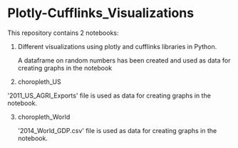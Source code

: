 # Plotly-Cufflinks_Visualizations

This repository contains 2 notebooks:

1. Different visualizations using plotly and cufflinks libraries in Python.
   
   A dataframe on random numbers has been created and used as data for creating graphs in the notebook

2. choropleth_US

  '2011_US_AGRI_Exports' file is used as data for creating graphs in the notebook.

3. choropleth_World

   '2014_World_GDP.csv' file is used as data for creating graphs in the notebook.
   
   
